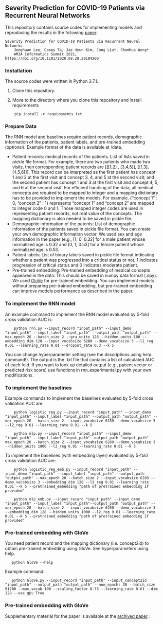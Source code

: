 ## Severity Prediction for COVID-19 Patients via Recurrent Neural Networks

This repository contains source codes for implementing models and reproducing the results in the following [paper](https://www.medrxiv.org/content/10.1101/2020.08.28.20184200v1):

    Severity Prediction for COVID-19 Patients via Recurrent Neural Networks
        Junghwan Lee, Casey Ta, Jae Hyun Kim, Cong Liu*, Chunhua Weng*
        AMIA Informatics Summit 2021, https://doi.org/10.1101/2020.08.28.20184200

### Installation
The source codes were written in Python 3.7.1.
1. Clone this repository.
2. Move to the directory where you clone this repository and install requirements

        pip install -r requirements.txt

### Prepare Data
The RNN model and baselines require patient records, demographic information of the patients, patient labels, and pre-trained embedding (optional). Example format of the data is available at /data.
* Patient records: medical records of the patients. List of lists saved in pickle file format. For example, there are two patients who made two visits, then corresponding patient records are [[[1,2] , [3,4,5]], [[1,3], [4,5,6]]]. This record can be interpreted as the first patient has concept 1 and 2 at the first visit and concept 3, 4, and 5 at the second visit; and the second patient has concept 1 and 3 at the first visit and concept 4, 5, and 6 at the second visit. For efficient handling of the data, all medical concepts are required to be mapped to integer and a mapping dictionary has to be provided to implement the models. For example, {“concept 1” : 0, “concept 2” : 1} represents “concept 1” and “concept 2” are mapped to integer code 0 and 1. Those mapped integer codes are used in representing patient records, not real value of the concepts. The mapping dictionary is also needed to be saved in pickle file.
* Demographic information of the patents: List of demographic information of the patients saved in pickle file format. You can create your own demographic information vector. We used sex and age information in the paper (e.g., [1, 0, 0.32] for a male patient whose normalized age is 0.32 and [0, 1, 0.53] for a female patient whose normalized age is 0.53.
* Patient labels: List of binary labels saved in pickle file format indicating whether a patient was progressed into a critical status or not. 1 indicates progression of critical status and 0 indicates moderate patient.
* Pre-trained embedding: Pre-trained embedding of medical concepts appeared in the data. This should be saved in numpy data format (.npy). We used [GloVe](https://nlp.stanford.edu/pubs/glove.pdf) for pre-trained embedding. You can implement models without preparing pre-trained embedding, but pre-trained embedding can improve models performance as described in the paper.

### To implement the RNN model
An example command to implement the RNN model evaluated by 5-fold cross validation AUC is:

        python rnn.py --input_record "input_path" --input_demo "input_path" --input_label "input_path" --output_path "output_path" --max_epoch 20 --batch_size 2 --gru_units 128 --hidden_units 100 --embedding_dim 128 --input_vocabsize 6280 --demo_vocabsize 3 --l2_reg 0.01 --learning_rate 0.01 --dropout_rate 0.3 --k 5

You can change hyperparameter setting (see the descriptions using help command!). The output is the .txt file that contains a list of calculated AUC of each fold. If you want to look up detailed output (e.g., patient vector or predicted risk score) use functions in rnn_experimental.py with your own modifications.

### To implement the baselines
Example commands to implement the baselines evaluated by 5-fold cross validation AUC are:

        python logistic_reg.py --input_record "input_path" --input_demo "input_path" --input_label "input_path" --output_path "output_path" --max_epoch 20 --batch_size 2 --input_vocabsize 6280 --demo_vocabsize 3 --l2_reg 0.01 --learning_rate 0.01 --k 5

        python mlp.py --input_record "input_path" --input_demo "input_path" --input_label "input_path"--output_path "output_path" --max_epoch 20 --batch_size 2 --input_vocabsize 6280 --demo_vocabsize 3 --hidden_units 1000 --l2_reg 0.01 --learning_rate 0.01 --k 5

To implement the baselines (with embedding layer) evaluated by 5-fold cross validation AUC are:

        python logistic_reg_emb.py --input_record "input_path" --input_demo "input_path" --input_label "input_path" --output_path "output_path" --max_epoch 20 --batch_size 2 --input_vocabsize 6280 --demo_vocabsize 3 --embedding_dim 128 --l2_reg 0.01 --learning_rate 0.01 --k 5 --pretrained_embedding "path of pretrained embedding if provided"

        python mlp_emb.py --input_record "input_path" --input_demo "input_path" --input_label "input_path"--output_path "output_path" --max_epoch 20 --batch_size 2 --input_vocabsize 6280 --demo_vocabsize 3 --embedding_dim 128 --hidden_units 1000 --l2_reg 0.01 --learning_rate 0.01 --k 5 --pretrained_embedding "path of pretrained embedding if provided"

### Pre-trained embedding with GloVe
You need patient record and the mapping dictionary (i.e. concept2id) to obtain pre-trained embedding using GloVe. See hyperparameters using help.

       python GloVe --help

Example command:

       python GloVe.py --input_record "input_path" --input_concept2id "input_path" --output_path "output_path" --num_epochs 30 --batch_size 51200 --max_vocab 100 --scaling_factor 0.75 --learning_rate 0.01 --dim 128 --use_gpu True

### Pre-trained embedding with GloVe
Supplementary material for the paper is available at the [archived paper](https://www.medrxiv.org/content/10.1101/2020.08.28.20184200v1).: